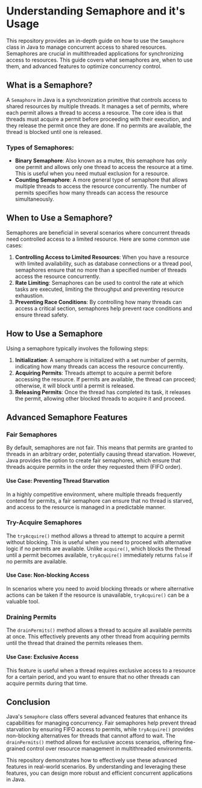 # Understanding Semaphore and it's Usage

This repository provides an in-depth guide on how to use the `Semaphore` class in Java to manage concurrent access to shared resources. Semaphores are crucial in multithreaded applications for synchronizing access to resources. This guide covers what semaphores are, when to use them, and advanced features to optimize concurrency control.

## What is a Semaphore?

A `Semaphore` in Java is a synchronization primitive that controls access to shared resources by multiple threads. It manages a set of permits, where each permit allows a thread to access a resource. The core idea is that threads must acquire a permit before proceeding with their execution, and they release the permit once they are done. If no permits are available, the thread is blocked until one is released.

### Types of Semaphores:

- **Binary Semaphore**: Also known as a mutex, this semaphore has only one permit and allows only one thread to access the resource at a time. This is useful when you need mutual exclusion for a resource.
- **Counting Semaphore**: A more general type of semaphore that allows multiple threads to access the resource concurrently. The number of permits specifies how many threads can access the resource simultaneously.

## When to Use a Semaphore?

Semaphores are beneficial in several scenarios where concurrent threads need controlled access to a limited resource. Here are some common use cases:

1. **Controlling Access to Limited Resources**: When you have a resource with limited availability, such as database connections or a thread pool, semaphores ensure that no more than a specified number of threads access the resource concurrently.
2. **Rate Limiting**: Semaphores can be used to control the rate at which tasks are executed, limiting the throughput and preventing resource exhaustion.
3. **Preventing Race Conditions**: By controlling how many threads can access a critical section, semaphores help prevent race conditions and ensure thread safety.

## How to Use a Semaphore

Using a semaphore typically involves the following steps:

1. **Initialization**: A semaphore is initialized with a set number of permits, indicating how many threads can access the resource concurrently.
2. **Acquiring Permits**: Threads attempt to acquire a permit before accessing the resource. If permits are available, the thread can proceed; otherwise, it will block until a permit is released.
3. **Releasing Permits**: Once the thread has completed its task, it releases the permit, allowing other blocked threads to acquire it and proceed.

## Advanced Semaphore Features

### Fair Semaphores

By default, semaphores are not fair. This means that permits are granted to threads in an arbitrary order, potentially causing thread starvation. However, Java provides the option to create fair semaphores, which ensure that threads acquire permits in the order they requested them (FIFO order).

#### Use Case: Preventing Thread Starvation

In a highly competitive environment, where multiple threads frequently contend for permits, a fair semaphore can ensure that no thread is starved, and access to the resource is managed in a predictable manner.

### Try-Acquire Semaphores

The `tryAcquire()` method allows a thread to attempt to acquire a permit without blocking. This is useful when you need to proceed with alternative logic if no permits are available. Unlike `acquire()`, which blocks the thread until a permit becomes available, `tryAcquire()` immediately returns `false` if no permits are available.

#### Use Case: Non-blocking Access

In scenarios where you need to avoid blocking threads or where alternative actions can be taken if the resource is unavailable, `tryAcquire()` can be a valuable tool.

### Draining Permits

The `drainPermits()` method allows a thread to acquire all available permits at once. This effectively prevents any other thread from acquiring permits until the thread that drained the permits releases them.

#### Use Case: Exclusive Access

This feature is useful when a thread requires exclusive access to a resource for a certain period, and you want to ensure that no other threads can acquire permits during that time.

## Conclusion

Java's `Semaphore` class offers several advanced features that enhance its capabilities for managing concurrency. Fair semaphores help prevent thread starvation by ensuring FIFO access to permits, while `tryAcquire()` provides non-blocking alternatives for threads that cannot afford to wait. The `drainPermits()` method allows for exclusive access scenarios, offering fine-grained control over resource management in multithreaded environments.

This repository demonstrates how to effectively use these advanced features in real-world scenarios. By understanding and leveraging these features, you can design more robust and efficient concurrent applications in Java.
